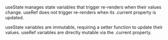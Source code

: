  useState manages state variables that trigger re-renders when their values change. useRef does not trigger re-renders when its .current property is updated.


useState variables are immutable, requiring a setter function to update their values. useRef variables are directly mutable via the .current property.